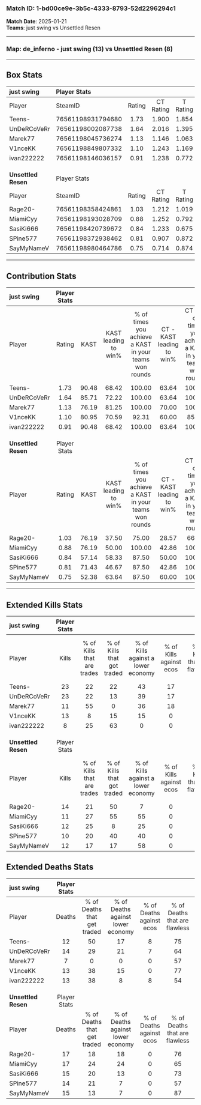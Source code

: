 ### Match ID: 1-bd00ce9e-3b5c-4333-8793-52d2296294c1  
**Match Date**: 2025-01-21  
**Teams**: just swing vs Unsettled Resen  

---  

### **Map**: de_inferno - just swing (13) vs Unsettled Resen (8)  
---  

## Box Stats  

| **just swing**      | Player Stats      |        |           |          |       |       |       |         |        |      |     |
| :- | :- | :-: | :-: | :-: | :-: | :-: | :-: | :-: | :-: | :-: | :-: |
| Player              | SteamID           | Rating | CT Rating | T Rating | KAST  |  ADR  | Kills | Assists | Deaths | K/D  | HS% |
| Teens-              | 76561198931794680 |  1.73  |   1.900   |  1.854   | 90.48 | 106.0 |  23   |    5    |   12   | 1.92 | 65  |
| UnDeRCoVeRr         | 76561198002087738 |  1.64  |   2.016   |  1.395   | 85.71 | 101.7 |  23   |    7    |   14   | 1.64 | 56  |
| Marek77             | 76561198045736274 |  1.13  |   1.146   |  1.063   | 76.19 | 63.0  |  11   |    8    |   7    | 1.57 | 63  |
| V1nceKK             | 76561198849807332 |  1.10  |   1.243   |  1.169   | 80.95 | 69.0  |  13   |    5    |   13   | 1.00 | 38  |
| ivan222222          | 76561198146036157 |  0.91  |   1.238   |  0.772   | 90.48 | 50.1  |   8   |    6    |   13   | 0.62 | 37  |
|                     |                   |        |           |          |       |       |       |         |        |      |     |
|                     |                   |        |           |          |       |       |       |         |        |      |     |
|                     |                   |        |           |          |       |       |       |         |        |      |     |
| **Unsettled Resen** | Player Stats      |        |           |          |       |       |       |         |        |      |     |
| Player              | SteamID           | Rating | CT Rating | T Rating | KAST  |  ADR  | Kills | Assists | Deaths | K/D  | HS% |
| Rage20-             | 76561198358424861 |  1.03  |   1.212   |  1.019   | 76.19 | 76.2  |  14   |    4    |   17   | 0.82 | 71  |
| MiamiCyy            | 76561198193028709 |  0.88  |   1.252   |  0.792   | 76.19 | 66.8  |  11   |    5    |   17   | 0.65 | 27  |
| SasiKi666           | 76561198420739672 |  0.84  |   1.233   |  0.675   | 57.14 | 72.5  |  12   |    3    |   15   | 0.80 | 33  |
| SPine577            | 76561198372938462 |  0.81  |   0.907   |  0.872   | 71.43 | 47.7  |  10   |    4    |   14   | 0.71 | 50  |
| SayMyNameV          | 76561198980464786 |  0.75  |   0.714   |  0.874   | 52.38 | 57.1  |  12   |    3    |   15   | 0.80 | 41  |
---  

## Contribution Stats  

| **just swing**      | Player Stats |       |                      |                                                        |                           |                                                             |                          |                                                            |
| :- | :-: | :-: | :-: | :-: | :-: | :-: | :-: | :-: |
| Player              |    Rating    | KAST  | KAST leading to win% | % of times you achieve a KAST in your teams won rounds | CT - KAST leading to win% | CT - % of times you achieve a KAST in your teams won rounds | T - KAST leading to win% | T - % of times you achieve a KAST in your teams won rounds |
| Teens-              |     1.73     | 90.48 |        68.42         |                         100.00                         |           63.64           |                           100.00                            |          75.00           |                           100.00                           |
| UnDeRCoVeRr         |     1.64     | 85.71 |        72.22         |                         100.00                         |           63.64           |                           100.00                            |          85.71           |                           100.00                           |
| Marek77             |     1.13     | 76.19 |        81.25         |                         100.00                         |           70.00           |                           100.00                            |          100.00          |                           100.00                           |
| V1nceKK             |     1.10     | 80.95 |        70.59         |                         92.31                          |           60.00           |                            85.71                            |          85.71           |                           100.00                           |
| ivan222222          |     0.91     | 90.48 |        68.42         |                         100.00                         |           63.64           |                           100.00                            |          75.00           |                           100.00                           |
|                     |              |       |                      |                                                        |                           |                                                             |                          |                                                            |
|                     |              |       |                      |                                                        |                           |                                                             |                          |                                                            |
|                     |              |       |                      |                                                        |                           |                                                             |                          |                                                            |
| **Unsettled Resen** | Player Stats |       |                      |                                                        |                           |                                                             |                          |                                                            |
| Player              |    Rating    | KAST  | KAST leading to win% | % of times you achieve a KAST in your teams won rounds | CT - KAST leading to win% | CT - % of times you achieve a KAST in your teams won rounds | T - KAST leading to win% | T - % of times you achieve a KAST in your teams won rounds |
| Rage20-             |     1.03     | 76.19 |        37.50         |                         75.00                          |           28.57           |                            66.67                            |          44.44           |                           80.00                            |
| MiamiCyy            |     0.88     | 76.19 |        50.00         |                         100.00                         |           42.86           |                           100.00                            |          55.56           |                           100.00                           |
| SasiKi666           |     0.84     | 57.14 |        58.33         |                         87.50                          |           50.00           |                           100.00                            |          66.67           |                           80.00                            |
| SPine577            |     0.81     | 71.43 |        46.67         |                         87.50                          |           42.86           |                           100.00                            |          50.00           |                           80.00                            |
| SayMyNameV          |     0.75     | 52.38 |        63.64         |                         87.50                          |           60.00           |                           100.00                            |          66.67           |                           80.00                            |
---  

## Extended Kills Stats  

| **just swing**      | Player Stats |                            |                            |                                    |                         |                              |                                 |                                       |                    |           |
| :- | :-: | :-: | :-: | :-: | :-: | :-: | :-: | :-: | :-: | :-: |
| Player              |    Kills     | % of Kills that are trades | % of Kills that got traded | % of Kills against a lower economy | % of Kills against ecos | % of Kills that are flawless | % of Kills that are close duels | % of Kills that are assisted by flash | Pistol Round Kills | AWP Kills |
| Teens-              |      23      |             22             |             22             |                 43                 |           17            |              65              |                4                |                   0                   |         0          |     0     |
| UnDeRCoVeRr         |      23      |             22             |             13             |                 39                 |           17            |              78              |                0                |                   4                   |         2          |     0     |
| Marek77             |      11      |             55             |             0              |                 36                 |           18            |              55              |                9                |                   0                   |         3          |     1     |
| V1nceKK             |      13      |             8              |             15             |                 15                 |            0            |              92              |                8                |                  15                   |         5          |     5     |
| ivan222222          |      8       |             25             |             63             |                 0                  |            0            |              63              |               25                |                   0                   |         0          |     0     |
|                     |              |                            |                            |                                    |                         |                              |                                 |                                       |                    |           |
|                     |              |                            |                            |                                    |                         |                              |                                 |                                       |                    |           |
|                     |              |                            |                            |                                    |                         |                              |                                 |                                       |                    |           |
| **Unsettled Resen** | Player Stats |                            |                            |                                    |                         |                              |                                 |                                       |                    |           |
| Player              |    Kills     | % of Kills that are trades | % of Kills that got traded | % of Kills against a lower economy | % of Kills against ecos | % of Kills that are flawless | % of Kills that are close duels | % of Kills that are assisted by flash | Pistol Round Kills | AWP Kills |
| Rage20-             |      14      |             21             |             50             |                 7                  |            0            |              64              |                0                |                   7                   |         3          |     0     |
| MiamiCyy            |      11      |             27             |             55             |                 55                 |            0            |              64              |               18                |                   0                   |         1          |     0     |
| SasiKi666           |      12      |             25             |             8              |                 25                 |            0            |              67              |                0                |                  17                   |         0          |     0     |
| SPine577            |      10      |             20             |             40             |                 40                 |            0            |              50              |               10                |                  20                   |         1          |     0     |
| SayMyNameV          |      12      |             17             |             17             |                 58                 |            0            |              67              |               17                |                   0                   |         0          |     0     |
## Extended Deaths Stats  

| **just swing**      | Player Stats |                             |                                   |                          |                               |                            |                           |               |
| :- | :-: | :-: | :-: | :-: | :-: | :-: | :-: | :-: |
| Player              |    Deaths    | % of Deaths that get traded | % of Deaths against lower economy | % of Deaths against ecos | % of Deaths that are flawless | % of Deaths that are close | % of Deaths while blinded | Deaths to AWP |
| Teens-              |      12      |             50              |                17                 |            8             |              75               |             8              |             0             |       0       |
| UnDeRCoVeRr         |      14      |             29              |                21                 |            7             |              64               |             0              |            14             |       0       |
| Marek77             |      7       |              0              |                 0                 |            0             |              57               |             29             |            14             |       0       |
| V1nceKK             |      13      |             38              |                15                 |            0             |              77               |             15             |             0             |       0       |
| ivan222222          |      13      |             38              |                 8                 |            8             |              54               |             0              |            15             |       0       |
|                     |              |                             |                                   |                          |                               |                            |                           |               |
|                     |              |                             |                                   |                          |                               |                            |                           |               |
|                     |              |                             |                                   |                          |                               |                            |                           |               |
| **Unsettled Resen** | Player Stats |                             |                                   |                          |                               |                            |                           |               |
| Player              |    Deaths    | % of Deaths that get traded | % of Deaths against lower economy | % of Deaths against ecos | % of Deaths that are flawless | % of Deaths that are close | % of Deaths while blinded | Deaths to AWP |
| Rage20-             |      17      |             18              |                18                 |            0             |              76               |             6              |             0             |       1       |
| MiamiCyy            |      17      |             24              |                24                 |            0             |              65               |             12             |             6             |       2       |
| SasiKi666           |      15      |             20              |                13                 |            0             |              73               |             7              |             7             |       0       |
| SPine577            |      14      |             21              |                 7                 |            0             |              57               |             0              |             7             |       1       |
| SayMyNameV          |      15      |             13              |                 7                 |            0             |              87               |             7              |             0             |       2       |
